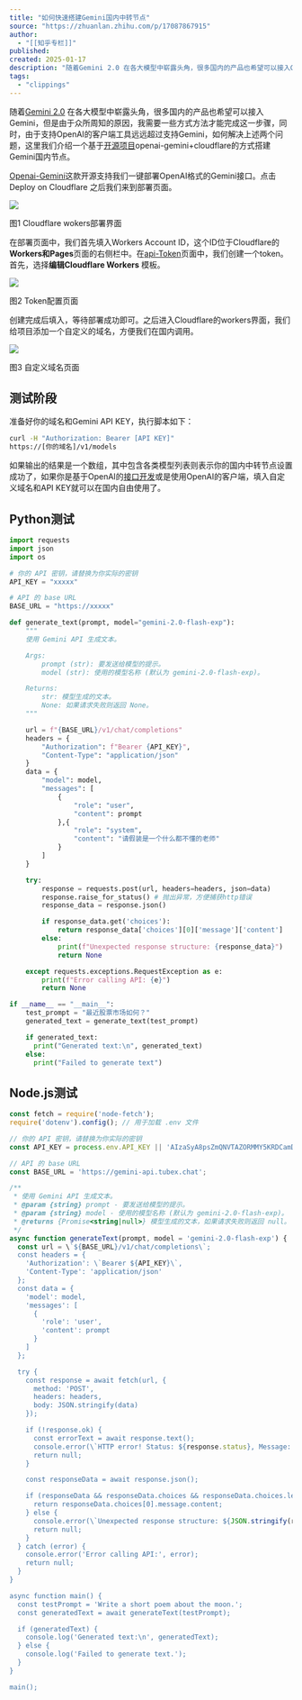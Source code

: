 ```yaml
---
title: "如何快速搭建Gemini国内中转节点"
source: "https://zhuanlan.zhihu.com/p/17087867915"
author:
  - "[[知乎专栏]]"
published:
created: 2025-01-17
description: "随着Gemini 2.0 在各大模型中崭露头角，很多国内的产品也希望可以接入Gemini，但是由于众所周知的原因，我需要一些方式方法才能完成这一步骤，同时，由于支持OpenAI的客户端工具远远超过支持Gemini，如何解决上述…"
tags:
  - "clippings"
---
```

随着[Gemini 2.0](https://zhida.zhihu.com/search?content_id=252439366&content_type=Article&match_order=1&q=Gemini+2.0&zhida_source=entity) 在各大模型中崭露头角，很多国内的产品也希望可以接入Gemini，但是由于众所周知的原因，我需要一些方式方法才能完成这一步骤，同时，由于支持OpenAI的客户端工具远远超过支持Gemini，如何解决上述两个问题，这里我们介绍一个基于[开源项目](https://zhida.zhihu.com/search?content_id=252439366&content_type=Article&match_order=1&q=%E5%BC%80%E6%BA%90%E9%A1%B9%E7%9B%AE&zhida_source=entity)openai-gemini+cloudflare的方式搭建Gemini国内节点。

[Openai-Gemini](https://link.zhihu.com/?target=https%3A//github.com/ZhangWei-KUMO/openai-gemini)这款开源支持我们一键部署OpenAI格式的Gemini接口。点击Deploy on Cloudflare 之后我们来到部署页面。

![](https://pic1.zhimg.com/v2-e04293147e9b9228bdc15bd77b50b5a4_1440w.jpg)

图1 Cloudflare wokers部署界面

在部署页面中，我们首先填入Workers Account ID，这个ID位于Cloudflare的**Workers和Pages**页面的右侧栏中。在[api-Token](https://link.zhihu.com/?target=https%3A//dash.cloudflare.com/profile/api-tokens)页面中，我们创建一个token。首先，选择**编辑Cloudflare Workers** 模板。

![](https://pic3.zhimg.com/v2-4642d7cb4a62373aecfc09f07af3be16_1440w.jpg)

图2 Token配置页面

创建完成后填入，等待部署成功即可。之后进入Cloudflare的workers界面，我们给项目添加一个自定义的域名，方便我们在国内调用。

![](https://pic3.zhimg.com/v2-7de5aa4ea3b8a34f1e4d12d407e38bee_1440w.jpg)

图3 自定义域名页面

## 测试阶段

准备好你的域名和Gemini API KEY，执行脚本如下：

```bash
curl -H "Authorization: Bearer [API KEY]" 
https://[你的域名]/v1/models
```

如果输出的结果是一个数组，其中包含各类模型列表则表示你的国内中转节点设置成功了，如果你是基于OpenAI的[接口开发](https://zhida.zhihu.com/search?content_id=252439366&content_type=Article&match_order=1&q=%E6%8E%A5%E5%8F%A3%E5%BC%80%E5%8F%91&zhida_source=entity)或是使用OpenAI的客户端，填入自定义域名和API KEY就可以在国内自由使用了。

## Python测试

```python
import requests
import json
import os

# 你的 API 密钥，请替换为你实际的密钥
API_KEY = "xxxxx"

# API 的 base URL
BASE_URL = "https://xxxxx"

def generate_text(prompt, model="gemini-2.0-flash-exp"):
    """
    使用 Gemini API 生成文本。

    Args:
        prompt (str): 要发送给模型的提示。
        model (str): 使用的模型名称 (默认为 gemini-2.0-flash-exp)。

    Returns:
        str: 模型生成的文本。
        None: 如果请求失败则返回 None。
    """

    url = f"{BASE_URL}/v1/chat/completions"
    headers = {
        "Authorization": f"Bearer {API_KEY}",
        "Content-Type": "application/json"
    }
    data = {
        "model": model,
        "messages": [
            {
                "role": "user",
                "content": prompt
            },{
                "role": "system",
                "content": "请假装是一个什么都不懂的老师"    
            }
        ]
    }

    try:
        response = requests.post(url, headers=headers, json=data)
        response.raise_for_status() # 抛出异常，方便捕获http错误
        response_data = response.json()

        if response_data.get('choices'):
            return response_data['choices'][0]['message']['content']
        else:
            print(f"Unexpected response structure: {response_data}")
            return None

    except requests.exceptions.RequestException as e:
        print(f"Error calling API: {e}")
        return None

if __name__ == "__main__":
    test_prompt = "最近股票市场如何？"
    generated_text = generate_text(test_prompt)

    if generated_text:
      print("Generated text:\n", generated_text)
    else:
      print("Failed to generate text")
```

## Node.js测试

```js
const fetch = require('node-fetch');
require('dotenv').config(); // 用于加载 .env 文件

// 你的 API 密钥，请替换为你实际的密钥
const API_KEY = process.env.API_KEY || 'AIzaSyA8psZmQNVTAZORMMY5KRDCamDNtdd4uA0';

// API 的 base URL
const BASE_URL = 'https://gemini-api.tubex.chat';

/**
 * 使用 Gemini API 生成文本。
 * @param {string} prompt - 要发送给模型的提示。
 * @param {string} model - 使用的模型名称 (默认为 gemini-2.0-flash-exp)。
 * @returns {Promise<string|null>} 模型生成的文本，如果请求失败则返回 null。
 */
async function generateText(prompt, model = 'gemini-2.0-flash-exp') {
  const url = \`${BASE_URL}/v1/chat/completions\`;
  const headers = {
    'Authorization': \`Bearer ${API_KEY}\`,
    'Content-Type': 'application/json'
  };
  const data = {
    'model': model,
    'messages': [
      {
        'role': 'user',
        'content': prompt
      }
    ]
  };

  try {
    const response = await fetch(url, {
      method: 'POST',
      headers: headers,
      body: JSON.stringify(data)
    });

    if (!response.ok) {
      const errorText = await response.text();
      console.error(\`HTTP error! Status: ${response.status}, Message: ${errorText}\`);
      return null;
    }

    const responseData = await response.json();

    if (responseData && responseData.choices && responseData.choices.length > 0) {
      return responseData.choices[0].message.content;
    } else {
      console.error(\`Unexpected response structure: ${JSON.stringify(responseData)}\`);
      return null;
    }
  } catch (error) {
    console.error('Error calling API:', error);
    return null;
  }
}

async function main() {
  const testPrompt = 'Write a short poem about the moon.';
  const generatedText = await generateText(testPrompt);

  if (generatedText) {
    console.log('Generated text:\n', generatedText);
  } else {
    console.log('Failed to generate text.');
  }
}

main();
```